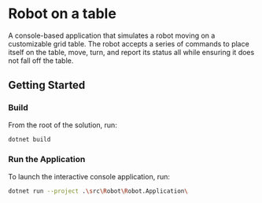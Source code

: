 # Robot on a table

A console-based application that simulates a robot moving on a customizable grid table. The robot accepts a series of commands to place itself on the table, move, turn, and report its status all while ensuring it does not fall off the table.

## Getting Started

### Build

From the root of the solution, run:

```bash
dotnet build
```

### Run the Application

To launch the interactive console application, run:

```bash
dotnet run --project .\src\Robot\Robot.Application\
```
